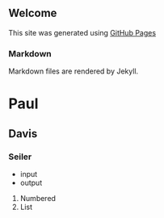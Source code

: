 ## Welcome

This site was generated using [GitHub Pages](https://pages.github.com)


### Markdown

Markdown files are rendered by Jekyll.

# Paul
## Davis
### Seiler

- input
- output

1. Numbered
2. List
